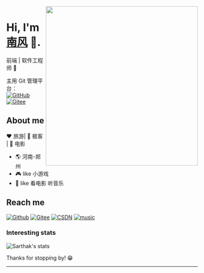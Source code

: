 <img align="right" width="400" height="420" src="https://cdn.pixabay.com/photo/2020/11/24/18/19/cat-5773481_1280.jpg">

# Hi, I'm [南风](https://github.com/Sun-Blog) 👋.

前端 | 软件工程师 🤖

主用 Git 管理平台：<br/>
[![GitHub](https://img.shields.io/badge/GitHub-%E5%8D%97%E9%A3%8E-red)](https://github.com/Sun-Blog)
[![Gitee](https://img.shields.io/badge/Gitee-%E5%8D%97%E9%A3%8E-orange.svg)](https://gitee.com/Sun-Blog)

## About me

:heart: 旅游| :black_heart: 极客 | :blue_heart: 电影

- :earth_americas: 河南-郑州
- :video_game: like 小游戏
- :gem: like 看电影 听音乐

## Reach me

[![Github](https://img.shields.io/badge/GitHub-%E5%8D%97%E9%A3%8E-red.svg)](https://github.com/Sun-Blog)
[![Gitee](https://img.shields.io/badge/Gitee-%E5%8D%97%E9%A3%8E-orange.svg)](https://gitee.com/Sun-Blog)
[![CSDN](https://img.shields.io/badge/CSDN-%E5%8D%97%E9%A3%8E-yellow.svg)](https://blog.csdn.net/qq_39264561)
[![music](https://img.shields.io/badge/Music-%E5%8D%97%E9%A3%8E-green.svg)](https://music.163.com/)

### Interesting stats

![Sarthak's stats](https://github-readme-stats.vercel.app/api?username=Sun-Blog&show_icons=true)

Thanks for stopping by! 😁

---
